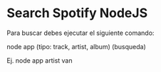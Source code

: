 # Search Spotify NodeJS

Para buscar debes ejecutar el siguiente comando:

node app (tipo: track, artist, album) (busqueda)

Ej. node app artist van
